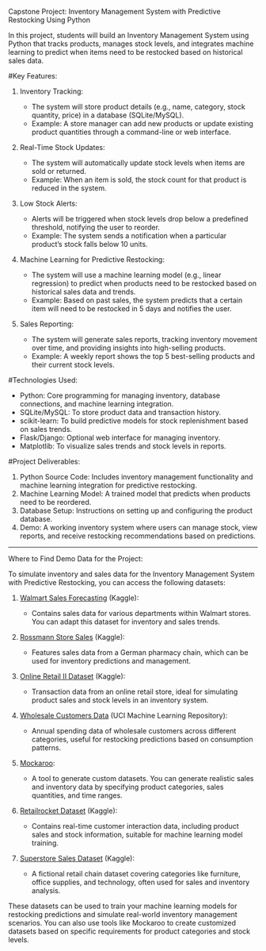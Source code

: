 Capstone Project: Inventory Management System with Predictive Restocking Using Python

In this project, students will build an Inventory Management System using Python that tracks products, manages stock levels, and integrates machine learning to predict when items need to be restocked based on historical sales data.

#Key Features:

1. Inventory Tracking:
   - The system will store product details (e.g., name, category, stock quantity, price) in a database (SQLite/MySQL).
   - Example: A store manager can add new products or update existing product quantities through a command-line or web interface.

2. Real-Time Stock Updates:
   - The system will automatically update stock levels when items are sold or returned.
   - Example: When an item is sold, the stock count for that product is reduced in the system.

3. Low Stock Alerts:
   - Alerts will be triggered when stock levels drop below a predefined threshold, notifying the user to reorder.
   - Example: The system sends a notification when a particular product’s stock falls below 10 units.

4. Machine Learning for Predictive Restocking:
   - The system will use a machine learning model (e.g., linear regression) to predict when products need to be restocked based on historical sales data and trends.
   - Example: Based on past sales, the system predicts that a certain item will need to be restocked in 5 days and notifies the user.

5. Sales Reporting:
   - The system will generate sales reports, tracking inventory movement over time, and providing insights into high-selling products.
   - Example: A weekly report shows the top 5 best-selling products and their current stock levels.

#Technologies Used:

- Python: Core programming for managing inventory, database connections, and machine learning integration.
- SQLite/MySQL: To store product data and transaction history.
- scikit-learn: To build predictive models for stock replenishment based on sales trends.
- Flask/Django: Optional web interface for managing inventory.
- Matplotlib: To visualize sales trends and stock levels in reports.

#Project Deliverables:

1. Python Source Code: Includes inventory management functionality and machine learning integration for predictive restocking.
2. Machine Learning Model: A trained model that predicts when products need to be reordered.
3. Database Setup: Instructions on setting up and configuring the product database.
4. Demo: A working inventory system where users can manage stock, view reports, and receive restocking recommendations based on predictions.

---

Where to Find Demo Data for the Project:

To simulate inventory and sales data for the Inventory Management System with Predictive Restocking, you can access the following datasets:

1. [Walmart Sales Forecasting](https://www.kaggle.com/c/walmart-recruiting-store-sales-forecasting/data) (Kaggle):
   - Contains sales data for various departments within Walmart stores. You can adapt this dataset for inventory and sales trends.

2. [Rossmann Store Sales](https://www.kaggle.com/c/rossmann-store-sales/data) (Kaggle):
   - Features sales data from a German pharmacy chain, which can be used for inventory predictions and management.

3. [Online Retail II Dataset](https://www.kaggle.com/mashlyn/online-retail-ii-uci) (Kaggle):
   - Transaction data from an online retail store, ideal for simulating product sales and stock levels in an inventory system.

4. [Wholesale Customers Data](https://archive.ics.uci.edu/ml/datasets/Wholesale+customers) (UCI Machine Learning Repository):
   - Annual spending data of wholesale customers across different categories, useful for restocking predictions based on consumption patterns.

5. [Mockaroo](https://www.mockaroo.com/):
   - A tool to generate custom datasets. You can generate realistic sales and inventory data by specifying product categories, sales quantities, and time ranges.

6. [Retailrocket Dataset](https://www.kaggle.com/retailrocket/ecommerce-dataset) (Kaggle):
   - Contains real-time customer interaction data, including product sales and stock information, suitable for machine learning model training.

7. [Superstore Sales Dataset](https://www.kaggle.com/datasets/rohitsahoo/sales-forecasting) (Kaggle):
   - A fictional retail chain dataset covering categories like furniture, office supplies, and technology, often used for sales and inventory analysis.

These datasets can be used to train your machine learning models for restocking predictions and simulate real-world inventory management scenarios. You can also use tools like Mockaroo to create customized datasets based on specific requirements for product categories and stock levels.
